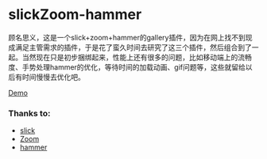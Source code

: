 # slickZoom-hammer
 
顾名思义，这是一个slick+zoom+hammer的gallery插件，因为在网上找不到现成满足主管需求的插件，于是花了蛮久时间去研究了这三个插件，然后组合到了一起。当然现在只是初步捆绑起来，性能上还有很多的问题，比如移动端上的流畅度、手势处理hammer的优化，等待时间的加载动画、gif问题等，这些就留给以后有时间慢慢去优化吧。

[Demo](https://miaojihui.github.io/slick-zoom-hammer/)

### Thanks to:
* [slick](https://github.com/kenwheeler/slick)
* [Zoom](https://github.com/gurde/ZOOM)
* [hammer](https://github.com/hammerjs/hammer.js/)

